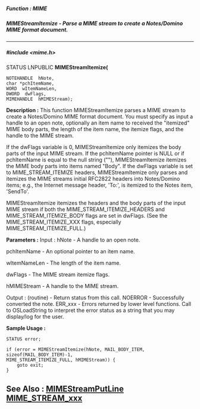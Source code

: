 ##### Function : MIME
##### MIMEStreamItemize - Parse a MIME stream to create a Notes/Domino MIME format document.
---
##### #include <mime.h>
STATUS LNPUBLIC **MIMEStreamItemize(**

	NOTEHANDLE  hNote,
	char *pchItemName,
	WORD  wItemNameLen,
	DWORD  dwFlags,
	MIMEHANDLE  hMIMEStream);
**Description :**
This function MIMEStreamItemize parses a MIME stream to create a Notes/Domino 
MIME format document.  You must specify as input a handle to an open note, 
optionally an item name to received the "itemized" MIME body parts, the length 
of the item name, the itemize flags, and the handle to the MIME stream.

If the dwFlags variable is 0, MIMEStreamItemize only itemizes the body parts of 
the input MIME stream.  If the pchItemName pointer is NULL or if pchItemName is 
equal to the null string (""), MIMEStreamItemize itemizes the MIME body parts 
into items named "Body".  If the dwFlags variable is set to MIME_STREAM_ITEMIZE 
headers, MIMEStreamItemize only parses and itemizes the MIME streams initial 
RFC2822 headers into Notes/Domino items; e.g., the Internet message header, 
'To:', is itemized to the Notes item, 'SendTo'.

MIMEStreamItemize itemizes the headers and the body parts of the input MIME 
stream if both the MIME_STREAM_ITEMIZE_HEADERS and MIME_STREAM_ITEMIZE_BODY 
flags are set in dwFlags.  (See the MIME_STREAM_ITEMIZE_XXX flags, especially 
MIME_STREAM_ITEMIZE_FULL.)

**Parameters :**
Input :
hNote  -  A handle to an open note.

pchItemName  -  An optional pointer to an item name.

wItemNameLen  -  The length of the item name.

dwFlags  -   The MIME stream itemize flags.

hMIMEStream  -  A handle to the MIME stream.

Output :
(routine)  -  Return status from this call.
	NOERROR - Successfully converted the note.
	ERR_xxx - Errors returned by lower level functions.  Call to OSLoadString to interpret the error status as a string that you may display/log for the user.



**Sample Usage :**
```
STATUS error;

if (error = MIMEStreamItemize(hNote, MAIL_BODY_ITEM, sizeof(MAIL_BODY_ITEM)-1, 
MIME_STREAM_ITEMIZE_FULL, hMIMEStream)) {
	goto exit;
}

```
**See Also :**
[MIMEStreamPutLine](D:/md_files/MIMEStreamPutLine.md)
[MIME_STREAM_xxx](D:/md_files/MIME_STREAM_xxx.md)
---
